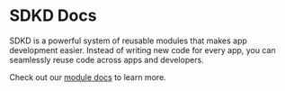 # SDKD Docs

SDKD is a powerful system of reusable modules that makes app development easier.  Instead of writing new code for every app, you can seamlessly reuse code across apps and developers.

Check out our [module docs](modules/index.md) to learn more.